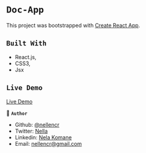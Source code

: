 # `Doc-App`

This project was bootstrapped with [Create React App](https://github.com/facebook/create-react-app).



## `Built With`

- React.js,
- CSS3,
- Jsx


## `Live Demo`
 [Live Demo](https://musing-murdock-4437ca.netlify.app)


👤 **`Author`**

- Github: [@nellencr](https://github.com/nellencr)
- Twitter: [Nella](https://twitter.com/Nella75794271)
- Linkedin: [Nela Komane](https://www.linkedin.com/in/nela-komane-8866b9192/)
- Email: nellencr@gmail.com

